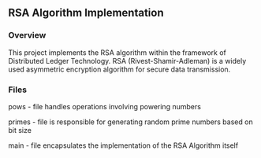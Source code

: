 ## RSA Algorithm Implementation

### Overview
This project implements the RSA algorithm within the framework of Distributed Ledger Technology. RSA (Rivest-Shamir-Adleman) is a widely used asymmetric encryption algorithm for secure data transmission.

### Files
pows - file handles operations involving powering numbers

primes - file is responsible for generating random prime numbers based on bit size

main - file encapsulates the implementation of the RSA Algorithm itself


